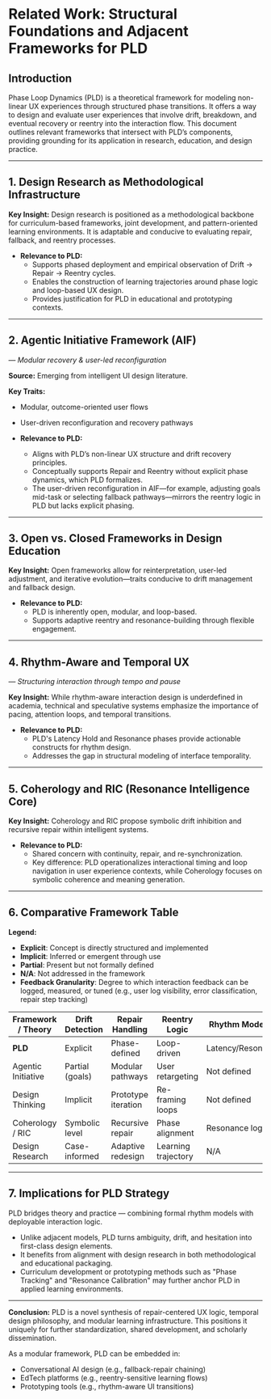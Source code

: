 # Related Work: Structural Foundations and Adjacent Frameworks for PLD

## Introduction

Phase Loop Dynamics (PLD) is a theoretical framework for modeling non-linear UX experiences through structured phase transitions. It offers a way to design and evaluate user experiences that involve drift, breakdown, and eventual recovery or reentry into the interaction flow. This document outlines relevant frameworks that intersect with PLD’s components, providing grounding for its application in research, education, and design practice.

---

## 1. Design Research as Methodological Infrastructure

**Key Insight:** Design research is positioned as a methodological backbone for curriculum-based frameworks, joint development, and pattern-oriented learning environments. It is adaptable and conducive to evaluating repair, fallback, and reentry processes.

- **Relevance to PLD:**
  - Supports phased deployment and empirical observation of Drift → Repair → Reentry cycles.
  - Enables the construction of learning trajectories around phase logic and loop-based UX design.
  - Provides justification for PLD in educational and prototyping contexts.

---

## 2. Agentic Initiative Framework (AIF)  
*— Modular recovery & user-led reconfiguration*

**Source:** Emerging from intelligent UI design literature.

**Key Traits:**
- Modular, outcome-oriented user flows
- User-driven reconfiguration and recovery pathways

- **Relevance to PLD:**
  - Aligns with PLD’s non-linear UX structure and drift recovery principles.
  - Conceptually supports Repair and Reentry without explicit phase dynamics, which PLD formalizes.
  - The user-driven reconfiguration in AIF—for example, adjusting goals mid-task or selecting fallback pathways—mirrors the reentry logic in PLD but lacks explicit phasing.

---

## 3. Open vs. Closed Frameworks in Design Education

**Key Insight:** Open frameworks allow for reinterpretation, user-led adjustment, and iterative evolution—traits conducive to drift management and fallback design.

- **Relevance to PLD:**
  - PLD is inherently open, modular, and loop-based.
  - Supports adaptive reentry and resonance-building through flexible engagement.

---

## 4. Rhythm-Aware and Temporal UX  
*— Structuring interaction through tempo and pause*

**Key Insight:** While rhythm-aware interaction design is underdefined in academia, technical and speculative systems emphasize the importance of pacing, attention loops, and temporal transitions.

- **Relevance to PLD:**
  - PLD's Latency Hold and Resonance phases provide actionable constructs for rhythm design.
  - Addresses the gap in structural modeling of interface temporality.

---

## 5. Coherology and RIC (Resonance Intelligence Core)

**Key Insight:** Coherology and RIC propose symbolic drift inhibition and recursive repair within intelligent systems.

- **Relevance to PLD:**
  - Shared concern with continuity, repair, and re-synchronization.
  - Key difference: PLD operationalizes interactional timing and loop navigation in user experience contexts, while Coherology focuses on symbolic coherence and meaning generation.

---

## 6. Comparative Framework Table

**Legend:**
- **Explicit**: Concept is directly structured and implemented  
- **Implicit**: Inferred or emergent through use  
- **Partial**: Present but not formally defined  
- **N/A**: Not addressed in the framework  
- **Feedback Granularity**: Degree to which interaction feedback can be logged, measured, or tuned (e.g., user log visibility, error classification, repair step tracking)

| Framework / Theory       | Drift Detection     | Repair Handling      | Reentry Logic     | Rhythm Modeling      | Temporal Constructs   | Feedback Granularity | Openness     |
|--------------------------|---------------------|-----------------------|-------------------|-----------------------|------------------------|-----------------------|--------------|
| **PLD**                  | Explicit            | Phase-defined         | Loop-driven        | Latency/Resonance     | Explicit (Phases)      | High (via logs)       | Modular/Open |
| Agentic Initiative       | Partial (goals)     | Modular pathways      | User retargeting   | Not defined           | Implicit               | Medium                | Semi-open    |
| Design Thinking          | Implicit            | Prototype iteration   | Re-framing loops   | Not defined           | Implicit               | Medium                | Open         |
| Coherology / RIC         | Symbolic level      | Recursive repair      | Phase alignment    | Resonance logic       | Symbolic/Abstract      | Low                   | Theoretical  |
| Design Research          | Case-informed       | Adaptive redesign     | Learning trajectory| N/A                   | Study-based            | Variable              | Open         |

---

## 7. Implications for PLD Strategy

PLD bridges theory and practice — combining formal rhythm models with deployable interaction logic.

- Unlike adjacent models, PLD turns ambiguity, drift, and hesitation into first-class design elements.
- It benefits from alignment with design research in both methodological and educational packaging.
- Curriculum development or prototyping methods such as "Phase Tracking" and "Resonance Calibration" may further anchor PLD in applied learning environments.

---

**Conclusion:** PLD is a novel synthesis of repair-centered UX logic, temporal design philosophy, and modular learning infrastructure. This positions it uniquely for further standardization, shared development, and scholarly dissemination.

As a modular framework, PLD can be embedded in:
- Conversational AI design (e.g., fallback-repair chaining)
- EdTech platforms (e.g., reentry-sensitive learning flows)
- Prototyping tools (e.g., rhythm-aware UI transitions)
